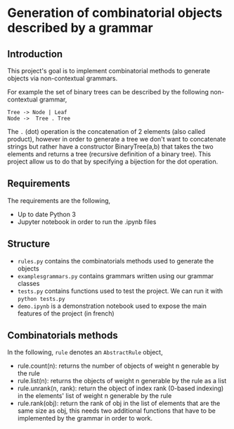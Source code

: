 # Generation of combinatorial objects described by a grammar

## Introduction

This project's goal is to implement combinatorial methods to generate objects via non-contextual grammars.

For example the set of binary trees can be described by the following non-contextual grammar,

    Tree -> Node | Leaf
    Node ->  Tree . Tree

The `.` (dot) operation is the concatenation of 2 elements (also called product), however in order to generate a tree we don't want to concatenate strings
but rather have a constructor BinaryTree(a,b) that takes the two elements and returns a tree (recursive definition of a binary tree). This project
allow us to do that by specifying a bijection for the dot operation.


## Requirements

The requirements are the following,

  * Up to date Python 3
  * Jupyter notebook in order to run the .ipynb files

## Structure

  * `rules.py` contains the combinatorials methods used to generate the objects
  * `examplesgrammars.py` contains grammars written using our grammar classes
  * `tests.py` contains functions used to test the project. We can run it with `python tests.py`
  * `demo.ipynb` is a demonstration notebook used to expose the main features of the project (in french)

## Combinatorials methods

In the following, `rule` denotes an `AbstractRule` object,

  * rule.count(n): returns the number of objects of weight n generable by the rule
  * rule.list(n): returns the objects of weight n generable by the rule as a list
  * rule.unrank(n, rank): return the object of index rank (0-based indexing) in the elements' list of weight n generable by the rule
  * rule.rank(obj): return the rank of obj in the list of elements that are the same size as obj, this needs two additional functions that have to be implemented by the grammar in order to work.

